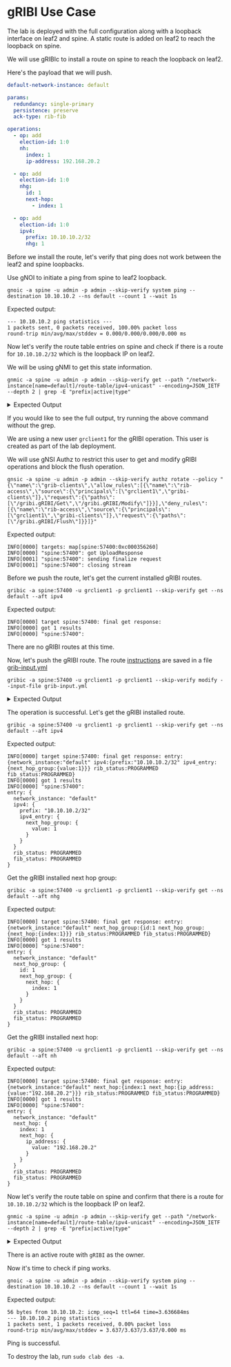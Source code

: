 # gRIBI Use Case

The lab is deployed with the full configuration along with a loopback interface on leaf2 and spine. A static route is added on leaf2 to reach the loopback on spine.

We will use gRIBIc to install a route on spine to reach the loopback on leaf2.

Here's the payload that we will push.

```yaml
default-network-instance: default

params:
  redundancy: single-primary
  persistence: preserve
  ack-type: rib-fib

operations:
  - op: add
    election-id: 1:0
    nh:
      index: 1
      ip-address: 192.168.20.2

  - op: add
    election-id: 1:0
    nhg:
      id: 1
      next-hop:
        - index: 1

  - op: add
    election-id: 1:0
    ipv4:
      prefix: 10.10.10.2/32
      nhg: 1
```

Before we install the route, let's verify that ping does not work between the leaf2 and spine loopbacks.

Use gNOI to initiate a ping from spine to leaf2 loopback.

```
gnoic -a spine -u admin -p admin --skip-verify system ping --destination 10.10.10.2 --ns default --count 1 --wait 1s
```

Expected output:

```
--- 10.10.10.2 ping statistics ---
1 packets sent, 0 packets received, 100.00% packet loss
round-trip min/avg/max/stddev = 0.000/0.000/0.000/0.000 ms
```

Now let's verify the route table entries on spine and check if there is a route for `10.10.10.2/32` which is the loopback IP on leaf2.

We will be using gNMI to get this state information.

```
gnmic -a spine -u admin -p admin --skip-verify get --path "/network-instance[name=default]/route-table/ipv4-unicast" --encoding=JSON_IETF --depth 2 | grep -E "prefix|active|type"
```

<details>
<summary>Expected Output</summary>
<br>
<pre>
  "active": true,
  "ipv4-prefix": "3.3.3.3/32",
  "route-type": "srl_nokia-common:host"
  "active": true,
  "ipv4-prefix": "10.10.10.0/24",
  "route-type": "srl_nokia-common:local"
  "active": true,
  "ipv4-prefix": "10.10.10.3/32",
  "route-type": "srl_nokia-common:host"
  "active": true,
  "ipv4-prefix": "10.10.10.255/32",
  "route-type": "srl_nokia-common:host"
  "active": true,
  "ipv4-prefix": "192.168.10.2/31",
  "route-type": "srl_nokia-common:local"
  "active": true,
  "ipv4-prefix": "192.168.10.3/32",
  "route-type": "srl_nokia-common:host"
  "active": true,
  "ipv4-prefix": "192.168.20.2/31",
  "route-type": "srl_nokia-common:local"
  "active": true,
  "ipv4-prefix": "192.168.20.3/32",
  "route-type": "srl_nokia-common:host"
  "active-routes": 8,
  "active-routes-with-ecmp": 0,
</pre>
</details>

If you would like to see the full output, try running the above command without the grep.

We are using a new user `grclient1` for the gRIBI operation. This user is created as part of the lab deployment.

We will use gNSI Authz to restrict this user to get and modify gRIBI operations and block the flush operation.

```
gnsic -a spine -u admin -p admin --skip-verify authz rotate --policy "{\"name\":\"grib-clients\",\"allow_rules\":[{\"name\":\"rib-access\",\"source\":{\"principals\":[\"grclient1\",\"gribi-clients\"]},\"request\":{\"paths\":[\"/gribi.gRIBI/Get\",\"/gribi.gRIBI/Modify\"]}}],\"deny_rules\":[{\"name\":\"rib-access\",\"source\":{\"principals\":[\"grclient1\",\"gribi-clients\"]},\"request\":{\"paths\":[\"/gribi.gRIBI/Flush\"]}}]}"
```

Expected output:

```
INFO[0000] targets: map[spine:57400:0xc000356260]       
INFO[0000] "spine:57400": got UploadResponse            
INFO[0001] "spine:57400": sending finalize request      
INFO[0001] "spine:57400": closing stream 
```

Before we push the route, let's get the current installed gRIBI routes.

```
gribic -a spine:57400 -u grclient1 -p grclient1 --skip-verify get --ns default --aft ipv4
```

Expected output:

```
INFO[0000] target spine:57400: final get response:      
INFO[0000] got 1 results                                
INFO[0000] "spine:57400":   
```

There are no gRIBI routes at this time.

Now, let's push the gRIBI route. The route [instructions](#L436) are saved in a file [grib-input.yml](grib-input.yml)

```
gribic -a spine:57400 -u grclient1 -p grclient1 --skip-verify modify --input-file grib-input.yml
```

<details>
<summary>Expected Output</summary>
<br>
<pre>
INFO[0000] sending request=params:{redundancy:SINGLE_PRIMARY persistence:PRESERVE ack_type:RIB_AND_FIB_ACK} to "spine:57400" 
INFO[0000] sending request=election_id:{high:1} to "spine:57400" 
INFO[0000] spine:57400
response: session_params_result: {} 
INFO[0000] spine:57400
response: election_id: {
  high: 1
} 
INFO[0000] target spine:57400 modify request:
operation: {
  id: 1
  network_instance: "default"
  op: ADD
  next_hop: {
    index: 1
    next_hop: {
      ip_address: {
        value: "192.168.20.2"
      }
    }
  }
  election_id: {
    high: 1
  }
} 
INFO[0010] spine:57400
response: result: {
  id: 1
  status: FIB_PROGRAMMED
  timestamp: 1738344091821829371
} 
INFO[0010] target spine:57400 modify request:
operation: {
  id: 2
  network_instance: "default"
  op: ADD
  next_hop_group: {
    id: 1
    next_hop_group: {
      next_hop: {
        index: 1
      }
    }
  }
  election_id: {
    high: 1
  }
} 
INFO[0010] spine:57400
response: result: {
  id: 2
  status: FIB_PROGRAMMED
  timestamp: 1738344091829188505
} 
INFO[0010] target spine:57400 modify request:
operation: {
  id: 3
  network_instance: "default"
  op: ADD
  ipv4: {
    prefix: "10.10.10.2/32"
    ipv4_entry: {
      next_hop_group: {
        value: 1
      }
    }
  }
  election_id: {
    high: 1
  }
} 
INFO[0010] target spine:57400 modify stream done        
INFO[0010] spine:57400
response: result: {
  id: 3
  status: FIB_PROGRAMMED
  timestamp: 1738344091835778815
} 
</pre>
</details>

The operation is successful. Let's get the gRIBI installed route.

```
gribic -a spine:57400 -u grclient1 -p grclient1 --skip-verify get --ns default --aft ipv4
```

Expected output:

```
INFO[0000] target spine:57400: final get response: entry:{network_instance:"default" ipv4:{prefix:"10.10.10.2/32" ipv4_entry:{next_hop_group:{value:1}}} rib_status:PROGRAMMED fib_status:PROGRAMMED} 
INFO[0000] got 1 results                                
INFO[0000] "spine:57400":
entry: {
  network_instance: "default"
  ipv4: {
    prefix: "10.10.10.2/32"
    ipv4_entry: {
      next_hop_group: {
        value: 1
      }
    }
  }
  rib_status: PROGRAMMED
  fib_status: PROGRAMMED
}
```

Get the gRIBI installed next hop group:

```
gribic -a spine:57400 -u grclient1 -p grclient1 --skip-verify get --ns default --aft nhg
```

Expected output:

```
INFO[0000] target spine:57400: final get response: entry:{network_instance:"default" next_hop_group:{id:1 next_hop_group:{next_hop:{index:1}}} rib_status:PROGRAMMED fib_status:PROGRAMMED} 
INFO[0000] got 1 results                                
INFO[0000] "spine:57400":
entry: {
  network_instance: "default"
  next_hop_group: {
    id: 1
    next_hop_group: {
      next_hop: {
        index: 1
      }
    }
  }
  rib_status: PROGRAMMED
  fib_status: PROGRAMMED
}
```

Get the gRIBI installed next hop:

```
gribic -a spine:57400 -u grclient1 -p grclient1 --skip-verify get --ns default --aft nh
```

Expected output:

```
INFO[0000] target spine:57400: final get response: entry:{network_instance:"default" next_hop:{index:1 next_hop:{ip_address:{value:"192.168.20.2"}}} rib_status:PROGRAMMED fib_status:PROGRAMMED} 
INFO[0000] got 1 results                                
INFO[0000] "spine:57400":
entry: {
  network_instance: "default"
  next_hop: {
    index: 1
    next_hop: {
      ip_address: {
        value: "192.168.20.2"
      }
    }
  }
  rib_status: PROGRAMMED
  fib_status: PROGRAMMED
} 
```

Now let's verify the route table on spine and confirm that there is a route for `10.10.10.2/32` which is the loopback IP on leaf2.

```
gnmic -a spine -u admin -p admin --skip-verify get --path "/network-instance[name=default]/route-table/ipv4-unicast" --encoding=JSON_IETF --depth 2 | grep -E "prefix|active|type"
```

<details>
<summary>Expected Output</summary>
<br>
<pre>
        "active": true,
        "ipv4-prefix": "1.1.1.1/32",
        "route-type": "srl_nokia-common:bgp"
        "active": true,
        "ipv4-prefix": "2.2.2.2/32",
        "route-type": "srl_nokia-common:bgp"
        "active": true,
        "ipv4-prefix": "3.3.3.3/32",
        "route-type": "srl_nokia-common:host"
        "active": true,
        "ipv4-prefix": "10.10.10.0/24",
        "route-type": "srl_nokia-common:local"
        "active": true,
        "ipv4-prefix": "10.10.10.2/32",
        "route-type": "srl_nokia-common:gribi"
        "active": true,
        "ipv4-prefix": "10.10.10.3/32",
        "route-type": "srl_nokia-common:host"
        "active": true,
        "ipv4-prefix": "10.10.10.255/32",
        "route-type": "srl_nokia-common:host"
        "active": true,
        "ipv4-prefix": "192.168.10.2/31",
        "route-type": "srl_nokia-common:local"
        "active": true,
        "ipv4-prefix": "192.168.10.3/32",
        "route-type": "srl_nokia-common:host"
        "active": true,
        "ipv4-prefix": "192.168.20.2/31",
        "route-type": "srl_nokia-common:local"
        "active": true,
        "ipv4-prefix": "192.168.20.3/32",
        "route-type": "srl_nokia-common:host"
      "active-routes": 11,
      "active-routes-with-ecmp": 0,
</pre> 
</details>

There is an active route with `gRIBI` as the owner.

Now it's time to check if ping works.

```
gnoic -a spine -u admin -p admin --skip-verify system ping --destination 10.10.10.2 --ns default --count 1 --wait 1s
```

Expected output:

```
56 bytes from 10.10.10.2: icmp_seq=1 ttl=64 time=3.636684ms
--- 10.10.10.2 ping statistics ---
1 packets sent, 1 packets received, 0.00% packet loss
round-trip min/avg/max/stddev = 3.637/3.637/3.637/0.000 ms
```

Ping is successful.

To destroy the lab, run `sudo clab des -a`.
